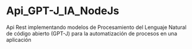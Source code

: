 # Api_GPT-J_IA_NodeJs
Api Rest implementando modelos de Procesamiento del Lenguaje Natural de código abierto (GPT-J) para la automatización de procesos en una aplicación
